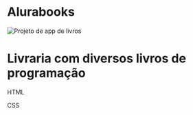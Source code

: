 # Alurabooks
![Projeto de app de livros](https://github.com/iBrunosilva250/Alurabooks/assets/135282680/945f10f5-45e6-4680-b2a2-a3f4ff2e29d2)

<h1>Livraria com diversos livros de programação</h1>
<p>HTML</p>
<p>CSS</p>

